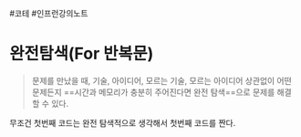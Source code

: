 #코테 #인프런강의노트

# 완전탐색(For 반복문)

> 문제를 만났을 때, 기술, 아이디어, 모르는 기술, 모르는 아이디어 상관없이
> 어떤 문제든지 ==시간과 메모리가 충분히 주어진다면 완전 탐색==으로 문제를 해결할 수 있다.

무조건 첫번째 코드는 완전 탐색적으로 생각해서 첫번째 코드를 짠다.



